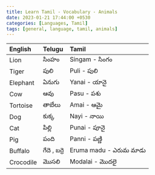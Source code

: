 ```yaml
---
title: Learn Tamil - Vocabulary - Animals
date: 2023-01-21 17:44:00 +0530
categories: [Languages, Tamil]
tags: [general, language, tamil, animals]
---
```



| English      | Telugu            | Tamil                       |
|:-------------|:------------------|:----------------------------|
| Lion         | సింహం             |  Singam - సింగం            |
| Tiger        | పులి               |  Puli - పులి                |
| Elephant     | ఏనుగు             |  Yanai - యానై              |
| Cow          | ఆవు               |  Pasu - పశు                |
| Tortoise     | తాబేలు              |  Amai - ఆమై                |
| Dog          | కుక్క              |  Nayi - నాయి                |
| Cat          | పిల్లి               |  Punai - పూనై               |
| Pig          | పంది              |  Panni - పణ్ణి                |
| Buffalo      | గేదె , బర్రె          |  Eruma madu - ఎరుమ మాడు   |
| Crocodile    | మొసలి              |  Modalai - మొదలై          |
